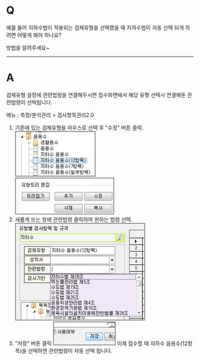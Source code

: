 # Q

예를 들어 지하수법이 적용되는 검체유형을 선택했을 때 지하수법이 자동 선택 되게 하려면 어떻게 해야 하나요?

방법을 알려주세요~

***
# A
검체유형 설정에 관련법령을 연결해두시면
접수화면에서 해당 유형 선택시 연결해둔 관련법령이 선택됩니다.

메뉴 : 측정/분석관리 > 검사항목관리2.0
1. 기존에 있는 검체유형을 마우스로 선택 후 "수정" 버튼 클릭.
  ![](/assets/faq/004-02/01이미지_1.png)![](/assets/faq/004-02/02이미지_3.png)
1. 새롭게 뜨는 창에 관련법령 클릭하여 원하는 법령 선택.
![](/assets/faq/004-02/03이미지_8.png)
1. "저장" 버튼 클릭
![](/assets/faq/004-02/04이미지_11.png)
이제 접수할 때 지하수 음용수(12항목)을 선택하면 관련법령이 자동 선택 됩니다.